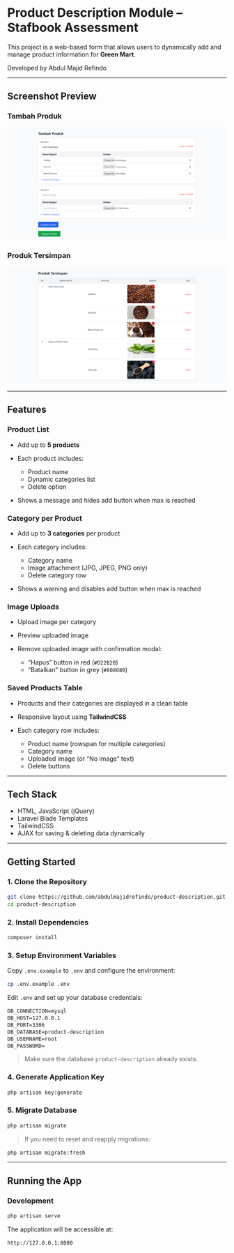# Product Description Module – Stafbook Assessment

This project is a web-based form that allows users to dynamically add and manage product information for **Green Mart**.

Developed by Abdul Majid Refindo

---

## Screenshot Preview

### Tambah Produk
![Tambah Produk](screenshots/AddProduct.png)

### Produk Tersimpan
![Produk Tersimpan](screenshots/SavedProduct.png)

---

## Features

### Product List

* Add up to **5 products**
* Each product includes:

  * Product name
  * Dynamic categories list
  * Delete option
* Shows a message and hides add button when max is reached

### Category per Product

* Add up to **3 categories** per product
* Each category includes:

  * Category name
  * Image attachment (JPG, JPEG, PNG only)
  * Delete category row
* Shows a warning and disables add button when max is reached

### Image Uploads

* Upload image per category
* Preview uploaded image
* Remove uploaded image with confirmation modal:

  * “Hapus” button in red (`#D22B2B`)
  * “Batalkan” button in grey (`#808080`)

### Saved Products Table

* Products and their categories are displayed in a clean table
* Responsive layout using **TailwindCSS**
* Each category row includes:

  * Product name (rowspan for multiple categories)
  * Category name
  * Uploaded image (or “No image” text)
  * Delete buttons

---

## Tech Stack

* HTML, JavaScript (jQuery)
* Laravel Blade Templates
* TailwindCSS
* AJAX for saving & deleting data dynamically

---

## Getting Started

### 1. Clone the Repository

```bash
git clone https://github.com/abdulmajidrefindo/product-description.git
cd product-description
```

### 2. Install Dependencies

```bash
composer install
```

### 3. Setup Environment Variables

Copy `.env.example` to `.env` and configure the environment:

```bash
cp .env.example .env
```

Edit `.env` and set up your database credentials:

```env
DB_CONNECTION=mysql
DB_HOST=127.0.0.1
DB_PORT=3306
DB_DATABASE=product-description
DB_USERNAME=root
DB_PASSWORD=
```

> Make sure the database `product-description` already exists.

### 4. Generate Application Key

```bash
php artisan key:generate
```

### 5. Migrate Database

```bash
php artisan migrate
```

> If you need to reset and reapply migrations:

```bash
php artisan migrate:fresh
```

---

## Running the App

### Development

```bash
php artisan serve
```

The application will be accessible at:

```
http://127.0.0.1:8000
```
